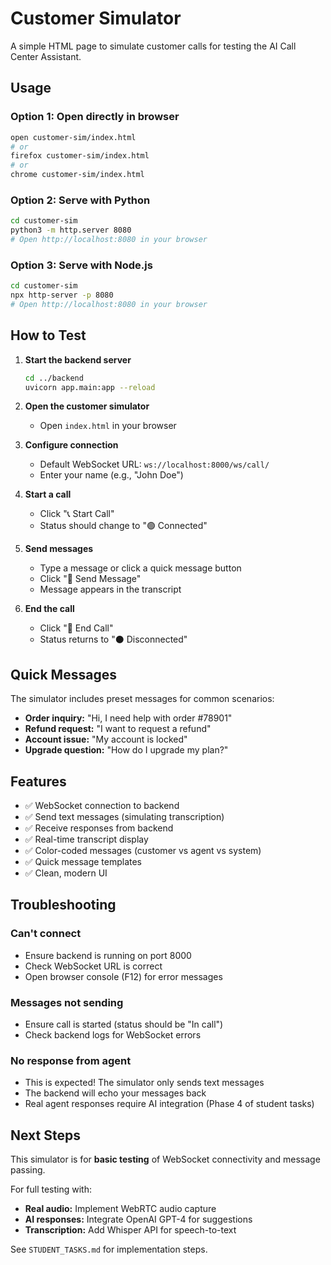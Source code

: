 # Customer Simulator

A simple HTML page to simulate customer calls for testing the AI Call Center Assistant.

## Usage

### Option 1: Open directly in browser
```bash
open customer-sim/index.html
# or
firefox customer-sim/index.html
# or
chrome customer-sim/index.html
```

### Option 2: Serve with Python
```bash
cd customer-sim
python3 -m http.server 8080
# Open http://localhost:8080 in your browser
```

### Option 3: Serve with Node.js
```bash
cd customer-sim
npx http-server -p 8080
# Open http://localhost:8080 in your browser
```

## How to Test

1. **Start the backend server**
   ```bash
   cd ../backend
   uvicorn app.main:app --reload
   ```

2. **Open the customer simulator**
   - Open `index.html` in your browser

3. **Configure connection**
   - Default WebSocket URL: `ws://localhost:8000/ws/call/`
   - Enter your name (e.g., "John Doe")

4. **Start a call**
   - Click "📞 Start Call"
   - Status should change to "🟢 Connected"

5. **Send messages**
   - Type a message or click a quick message button
   - Click "💬 Send Message"
   - Message appears in the transcript

6. **End the call**
   - Click "📴 End Call"
   - Status returns to "⚫ Disconnected"

## Quick Messages

The simulator includes preset messages for common scenarios:
- **Order inquiry:** "Hi, I need help with order #78901"
- **Refund request:** "I want to request a refund"
- **Account issue:** "My account is locked"
- **Upgrade question:** "How do I upgrade my plan?"

## Features

- ✅ WebSocket connection to backend
- ✅ Send text messages (simulating transcription)
- ✅ Receive responses from backend
- ✅ Real-time transcript display
- ✅ Color-coded messages (customer vs agent vs system)
- ✅ Quick message templates
- ✅ Clean, modern UI

## Troubleshooting

### Can't connect
- Ensure backend is running on port 8000
- Check WebSocket URL is correct
- Open browser console (F12) for error messages

### Messages not sending
- Ensure call is started (status should be "In call")
- Check backend logs for WebSocket errors

### No response from agent
- This is expected! The simulator only sends text messages
- The backend will echo your messages back
- Real agent responses require AI integration (Phase 4 of student tasks)

## Next Steps

This simulator is for **basic testing** of WebSocket connectivity and message passing.

For full testing with:
- **Real audio:** Implement WebRTC audio capture
- **AI responses:** Integrate OpenAI GPT-4 for suggestions
- **Transcription:** Add Whisper API for speech-to-text

See `STUDENT_TASKS.md` for implementation steps.

